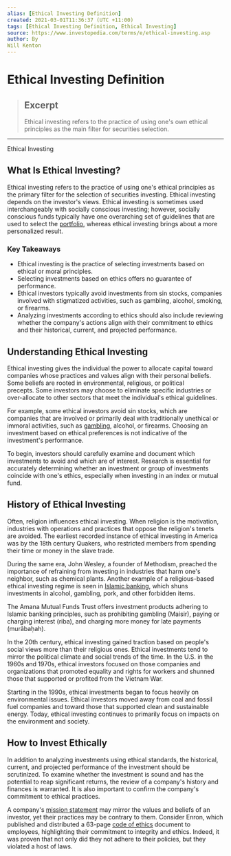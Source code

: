 ```yaml
---
alias: [Ethical Investing Definition]
created: 2021-03-01T11:36:37 (UTC +11:00)
tags: [Ethical Investing Definition, Ethical Investing]
source: https://www.investopedia.com/terms/e/ethical-investing.asp
author: By
Will Kenton
---
```


# Ethical Investing Definition

> ## Excerpt
> Ethical investing refers to the practice of using one's own ethical principles as the main filter for securities selection.

---

Ethical Investing
## What Is Ethical Investing?

Ethical investing refers to the practice of using one's ethical principles as the primary filter for the selection of securities investing. Ethical investing depends on the investor's views. Ethical investing is sometimes used interchangeably with socially conscious investing; however, socially conscious funds typically have one overarching set of guidelines that are used to select the [portfolio](https://www.investopedia.com/terms/p/portfolio.asp), whereas ethical investing brings about a more personalized result.

### Key Takeaways

-   Ethical investing is the practice of selecting investments based on ethical or moral principles.
-   Selecting investments based on ethics offers no guarantee of performance.
-   Ethical investors typically avoid investments from sin stocks, companies involved with stigmatized activities, such as gambling, alcohol, smoking, or firearms.
-   Analyzing investments according to ethics should also include reviewing whether the company's actions align with their commitment to ethics and their historical, current, and projected performance.

## Understanding Ethical Investing

Ethical investing gives the individual the power to allocate capital toward companies whose practices and values align with their personal beliefs. Some beliefs are rooted in environmental, religious, or political precepts. Some investors may choose to eliminate specific industries or over-allocate to other sectors that meet the individual's ethical guidelines.

For example, some ethical investors avoid sin stocks, which are companies that are involved or primarily deal with traditionally unethical or immoral activities, such as [gambling](https://www.investopedia.com/articles/basics/09/compare-investing-gambling.asp), alcohol, or firearms. Choosing an investment based on ethical preferences is not indicative of the investment's performance.

To begin, investors should carefully examine and document which investments to avoid and which are of interest. Research is essential for accurately determining whether an investment or group of investments coincide with one's ethics, especially when investing in an index or mutual fund. 

## History of Ethical Investing

Often, religion influences ethical investing. When religion is the motivation, industries with operations and practices that oppose the religion's tenets are avoided. The earliest recorded instance of ethical investing in America was by the 18th century Quakers, who restricted members from spending their time or money in the slave trade.

During the same era, John Wesley, a founder of Methodism, preached the importance of refraining from investing in industries that harm one's neighbor, such as chemical plants. Another example of a religious-based ethical investing regime is seen in [Islamic banking](https://www.investopedia.com/terms/i/islamicbanking.asp), which shuns investments in alcohol, gambling, pork, and other forbidden items.

The Amana Mutual Funds Trust offers investment products adhering to Islamic banking principles, such as prohibiting gambling (Maisir), paying or charging interest (riba), and charging more money for late payments (murâbaḥah).

In the 20th century, ethical investing gained traction based on people's social views more than their religious ones. Ethical investments tend to mirror the political climate and social trends of the time. In the U.S. in the 1960s and 1970s, ethical investors focused on those companies and organizations that promoted equality and rights for workers and shunned those that supported or profited from the Vietnam War.

Starting in the 1990s, ethical investments began to focus heavily on environmental issues. Ethical investors moved away from coal and fossil fuel companies and toward those that supported clean and sustainable energy. Today, ethical investing continues to primarily focus on impacts on the environment and society.

## How to Invest Ethically

In addition to analyzing investments using ethical standards, the historical, current, and projected performance of the investment should be scrutinized. To examine whether the investment is sound and has the potential to reap significant returns, the review of a company's history and finances is warranted. It is also important to confirm the company's commitment to ethical practices.

A company's [mission statement](https://www.investopedia.com/terms/m/missionstatement.asp) may mirror the values and beliefs of an investor, yet their practices may be contrary to them. Consider Enron, which published and distributed a 63-page [code of ethics](https://www.investopedia.com/terms/c/code-of-ethics.asp) document to employees, highlighting their commitment to integrity and ethics. Indeed, it was proven that not only did they not adhere to their policies, but they violated a host of laws.
